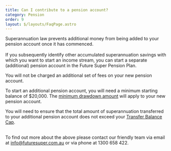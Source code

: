 ```yaml
---
title: Can I contribute to a pension account?
category: Pension
order: 9
layout: $/layouts/FaqPage.astro
---
```

Superannuation law prevents additional money from being added to your pension account once it has commenced.\
\
If you subsequently identify other accumulated superannuation savings with which you want to start an income stream, you can start a separate (additional) pension account in the Future Super Pension Plan. 

You will not be charged an additional set of fees on your new pension account.

To start an additional pension account, you will need a minimum starting balance of $20,000. The [minimum drawdown amount](<https://www.ato.gov.au/Rates/Key-superannuation-rates-and-thresholds/?page=9#:~:text=As%20the%20pension%20commenced%20on,a%20leap%20year)%20%3D%20%246%2C215.>) will apply to your new pension account. 

You will need to ensure that the total amount of superannuation transferred to your additional pension account does not exceed your [Transfer Balance Cap](https://www.ato.gov.au/individuals/super/withdrawing-and-using-your-super/transfer-balance-cap/). 

\
To find out more about the above please contact our friendly team via email at info@futuresuper.com.au or via phone at 1300 658 422.